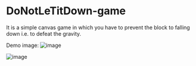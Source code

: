 # DoNotLeTitDown-game
It is a simple canvas game in which you have to prevent the block to falling down i.e. to defeat the gravity.

Demo image:
![image](https://user-images.githubusercontent.com/35723938/59053616-73810380-88af-11e9-83c3-5cb0e010e4bc.png)

![image](https://user-images.githubusercontent.com/35723938/59053704-a7f4bf80-88af-11e9-8181-16f19679cbb3.png)
